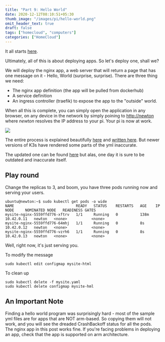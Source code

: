 ```yaml
---
title: "Part 9: Hello World"
date: 2020-12-12T08:10:51+05:30
thumb_image: "/images/pi/hello-world.png"
omit_header_text: true
draft: false
tags: ["homecloud", "computers"]
categories: ["HomeCloud"]
---
```


It all starts [here](https://en.wikipedia.org/wiki/%22Hello,_World!%22_program). 

Ultimately, all of this is about deploying apps. So let's deploy one, shall we? 

We will deploy the nginx app, a web server that will return a page that has one message on it - Hello, World (surprise, surprise). There are three thing we need:

- The nginx app definition (the app will be pulled from dockerhub)
- A service definition 
- An ingress controller (traefik) to expose the app to the "outside" world.

When all this is complete, you can simply open the application in any browser, on any device in the network by simply poining to [http://newton](http://newton) where *newton* resolves the IP address to your pi. Your pi is now at work.

![](/images/pi/hello-world-3.png)

The entire process is explained beautifully [here](https://www.youtube.com/watch?v=QcC-5fRhsM8) and [written here](https://carpie.net/articles/ingressing-with-k3s). But newer versions of K3s have rendered some parts of the yml inaccurate. 

The updated one can be found [here](https://github.com/devqurious/homecloud/blob/main/yml/mysite-nginx.yml) but alas, one day it is sure to be outdated and inaccurate itself. 


## Play round

Change the replicas to 3, and boom, you have three pods running now and serving your users. 

```
ubuntu@newton:~$ sudo kubectl get pods -o wide
NAME                            READY   STATUS    RESTARTS   AGE    IP           NODE     NOMINATED NODE   READINESS GATES
mysite-nginx-5559ffd776-xftrv   1/1     Running   0          138m   10.42.0.11   newton   <none>           <none>
mysite-nginx-5559ffd776-64mhj   1/1     Running   0          8s     10.42.0.12   newton   <none>           <none>
mysite-nginx-5559ffd776-vzrh6   1/1     Running   0          8s     10.42.0.13   newton   <none>           <none>
```

Well, right now, it's just serving you. 

To modify the message

```
sudo kubectl edit configmap mysite-html
```

To clean up

```
sudo kubectl delete -f mysite.yaml
sudo kubectl delete configmap mysite-hml
```

## An Important Note

Finding a hello world program was surprisingly hard - most of the sample yml files are for apps that are NOT arm-based. So copying them will not work, and you will see the dreaded CrashBackoff status for all the pods. The nginx app in this post works fine. If you're facing problems in deploying an app, check that the app is supported on arm architecture.